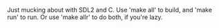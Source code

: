 Just mucking about with SDL2 and C.
Use 'make all' to build, and 'make run' to run.
Or use 'make allr' to do both, if you're lazy.
